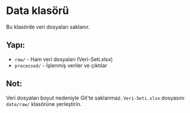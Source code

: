 # Data klasörü

Bu klasörde veri dosyaları saklanır.

## Yapı:
- `raw/` - Ham veri dosyaları (Veri-Seti.xlsx)
- `processed/` - İşlenmiş veriler ve çıktılar

## Not:
Veri dosyaları boyut nedeniyle Git'te saklanmaz.
`Veri-Seti.xlsx` dosyasını `data/raw/` klasörüne yerleştirin.
